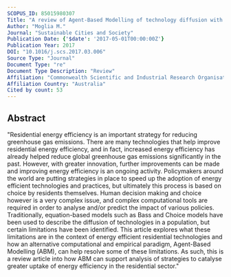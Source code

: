 ```yaml
---
SCOPUS_ID: 85015980307
Title: "A review of Agent-Based Modelling of technology diffusion with special reference to residential energy efficiency"
Author: "Moglia M."
Journal: "Sustainable Cities and Society"
Publication Date: {'$date': '2017-05-01T00:00:00Z'}
Publication Year: 2017
DOI: "10.1016/j.scs.2017.03.006"
Source Type: "Journal"
Document Type: "re"
Document Type Description: "Review"
Affiliation: "Commonwealth Scientific and Industrial Research Organisation"
Affiliation Country: "Australia"
Cited by count: 53
---
```


## Abstract
"Residential energy efficiency is an important strategy for reducing greenhouse gas emissions. There are many technologies that help improve residential energy efficiency, and in fact, increased energy efficiency has already helped reduce global greenhouse gas emissions significantly in the past. However, with greater innovation, further improvements can be made and improving energy efficiency is an ongoing activity. Policymakers around the world are putting strategies in place to speed up the adoption of energy efficient technologies and practices, but ultimately this process is based on choice by residents themselves. Human decision making and choice however is a very complex issue, and complex computational tools are required in order to analyse and/or predict the impact of various policies. Traditionally, equation-based models such as Bass and Choice models have been used to describe the diffusion of technologies in a population, but certain limitations have been identified. This article explores what these limitations are in the context of energy efficient residential technologies and how an alternative computational and empirical paradigm, Agent-Based Modelling (ABM), can help resolve some of these limitations. As such, this is a review article into how ABM can support analysis of strategies to catalyse greater uptake of energy efficiency in the residential sector."
